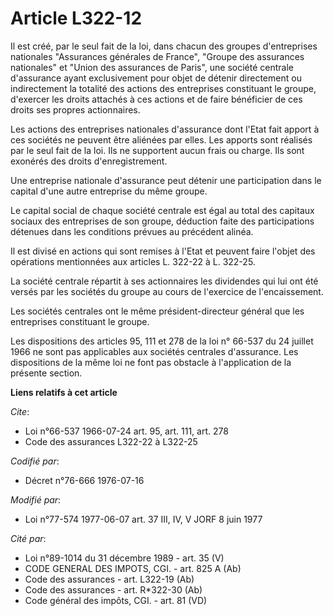 # Article L322-12

Il est créé, par le seul fait de la loi, dans chacun des groupes d'entreprises nationales "Assurances générales de France",
"Groupe des assurances nationales" et "Union des assurances de Paris", une société centrale d'assurance ayant exclusivement
pour objet de détenir directement ou indirectement la totalité des actions des entreprises constituant le groupe, d'exercer
les droits attachés à ces actions et de faire bénéficier de ces droits ses propres actionnaires.

Les actions des entreprises nationales d'assurance dont l'Etat fait apport à ces sociétés ne peuvent être aliénées par elles.
Les apports sont réalisés par le seul fait de la loi. Ils ne supportent aucun frais ou charge. Ils sont exonérés des droits
d'enregistrement.

Une entreprise nationale d'assurance peut détenir une participation dans le capital d'une autre entreprise du même groupe.

Le capital social de chaque société centrale est égal au total des capitaux sociaux des entreprises de son groupe, déduction
faite des participations détenues dans les conditions prévues au précédent alinéa.

Il est divisé en actions qui sont remises à l'Etat et peuvent faire l'objet des opérations mentionnées aux articles L. 322-22
à L. 322-25.

La société centrale répartit à ses actionnaires les dividendes qui lui ont été versés par les sociétés du groupe au cours de
l'exercice de l'encaissement.

Les sociétés centrales ont le même président-directeur général que les entreprises constituant le groupe.

Les dispositions des articles 95, 111 et 278 de la loi n° 66-537 du 24 juillet 1966 ne sont pas applicables aux sociétés
centrales d'assurance. Les dispositions de la même loi ne font pas obstacle à l'application de la présente section.

**Liens relatifs à cet article**

_Cite_:

  - Loi n°66-537 1966-07-24 art. 95, art. 111, art. 278
  - Code des assurances L322-22 à L322-25

_Codifié par_:

  - Décret n°76-666 1976-07-16

_Modifié par_:

  - Loi n°77-574 1977-06-07 art. 37 III, IV, V JORF 8 juin 1977

_Cité par_:

  - Loi n°89-1014 du 31 décembre 1989 - art. 35 (V)
  - CODE GENERAL DES IMPOTS, CGI. - art. 825 A (Ab)
  - Code des assurances - art. L322-19 (Ab)
  - Code des assurances - art. R*322-30 (Ab)
  - Code général des impôts, CGI. - art. 81 (VD)
